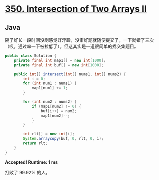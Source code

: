 # [350. Intersection of Two Arrays II](https://leetcode.com/problems/intersection-of-two-arrays-ii/)

## Java

隔了好长一段时间没刷感觉好浮躁，没审好题就随便提交了，一下就错了三次（哎，通过率一下被拉低了）。但这其实是一道很简单的找交集题目。

```java
public class Solution {
    private final int map1[] = new int[1000];
    private final int buf[] = new int[1000];

    public int[] intersect(int[] nums1, int[] nums2) {
        int i = 0;
        for (int num1 : nums1) {
            map1[num1] += 1;
        }

        for (int num2 : nums2) {
            if (map1[num2] != 0) {
                buf[i++] = num2;
                map1[num2]--;
            }
        }

        int rlt[] = new int[i];
        System.arraycopy(buf, 0, rlt, 0, i);
        return rlt;
    }
}
```

**Accepted! Runtime: 1 ms**

打败了 99.92% 的人。